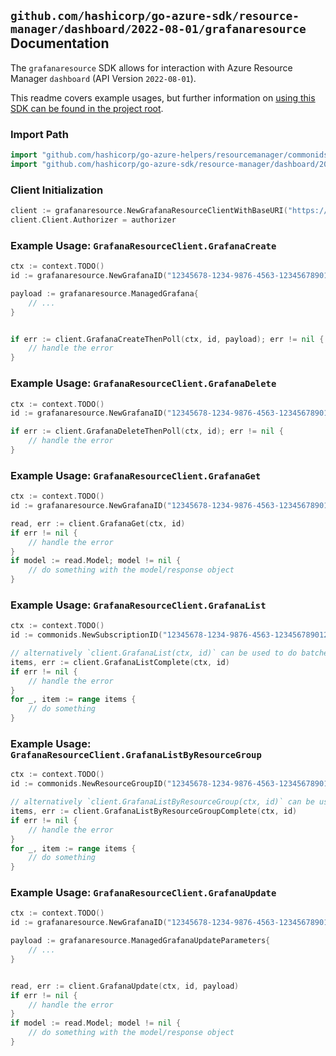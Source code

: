 
## `github.com/hashicorp/go-azure-sdk/resource-manager/dashboard/2022-08-01/grafanaresource` Documentation

The `grafanaresource` SDK allows for interaction with Azure Resource Manager `dashboard` (API Version `2022-08-01`).

This readme covers example usages, but further information on [using this SDK can be found in the project root](https://github.com/hashicorp/go-azure-sdk/tree/main/docs).

### Import Path

```go
import "github.com/hashicorp/go-azure-helpers/resourcemanager/commonids"
import "github.com/hashicorp/go-azure-sdk/resource-manager/dashboard/2022-08-01/grafanaresource"
```


### Client Initialization

```go
client := grafanaresource.NewGrafanaResourceClientWithBaseURI("https://management.azure.com")
client.Client.Authorizer = authorizer
```


### Example Usage: `GrafanaResourceClient.GrafanaCreate`

```go
ctx := context.TODO()
id := grafanaresource.NewGrafanaID("12345678-1234-9876-4563-123456789012", "example-resource-group", "workspaceName")

payload := grafanaresource.ManagedGrafana{
	// ...
}


if err := client.GrafanaCreateThenPoll(ctx, id, payload); err != nil {
	// handle the error
}
```


### Example Usage: `GrafanaResourceClient.GrafanaDelete`

```go
ctx := context.TODO()
id := grafanaresource.NewGrafanaID("12345678-1234-9876-4563-123456789012", "example-resource-group", "workspaceName")

if err := client.GrafanaDeleteThenPoll(ctx, id); err != nil {
	// handle the error
}
```


### Example Usage: `GrafanaResourceClient.GrafanaGet`

```go
ctx := context.TODO()
id := grafanaresource.NewGrafanaID("12345678-1234-9876-4563-123456789012", "example-resource-group", "workspaceName")

read, err := client.GrafanaGet(ctx, id)
if err != nil {
	// handle the error
}
if model := read.Model; model != nil {
	// do something with the model/response object
}
```


### Example Usage: `GrafanaResourceClient.GrafanaList`

```go
ctx := context.TODO()
id := commonids.NewSubscriptionID("12345678-1234-9876-4563-123456789012")

// alternatively `client.GrafanaList(ctx, id)` can be used to do batched pagination
items, err := client.GrafanaListComplete(ctx, id)
if err != nil {
	// handle the error
}
for _, item := range items {
	// do something
}
```


### Example Usage: `GrafanaResourceClient.GrafanaListByResourceGroup`

```go
ctx := context.TODO()
id := commonids.NewResourceGroupID("12345678-1234-9876-4563-123456789012", "example-resource-group")

// alternatively `client.GrafanaListByResourceGroup(ctx, id)` can be used to do batched pagination
items, err := client.GrafanaListByResourceGroupComplete(ctx, id)
if err != nil {
	// handle the error
}
for _, item := range items {
	// do something
}
```


### Example Usage: `GrafanaResourceClient.GrafanaUpdate`

```go
ctx := context.TODO()
id := grafanaresource.NewGrafanaID("12345678-1234-9876-4563-123456789012", "example-resource-group", "workspaceName")

payload := grafanaresource.ManagedGrafanaUpdateParameters{
	// ...
}


read, err := client.GrafanaUpdate(ctx, id, payload)
if err != nil {
	// handle the error
}
if model := read.Model; model != nil {
	// do something with the model/response object
}
```
